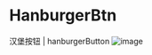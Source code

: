 # HanburgerBtn
汉堡按钮 | hanburgerButton
 ![image](https://github.com/hatjs880328s/HanburgerBtn/blob/master/QQ20180424-190738-HD.gif)  
